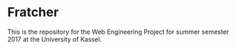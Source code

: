 # Fratcher
This is the repository for the Web Engineering Project for summer semester 2017 at the University of Kassel. 
